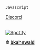 ```js
Javascript
```

<!DOCTYPE html>
<html>
<body>

[Discord](https://discord.gg/9K6zB6fUfN)

</body>
</html>

&nbsp; <br> [![Spotify](spotify-brown.vercel.app)](https://open.spotify.com/user/4yzy8fn4farrgobe0p110l2z3)

**© [bkahnwald](https://github.com/bkahnwald)**
